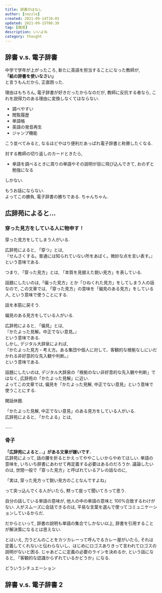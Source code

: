 ```yaml
---
title: 辞書のはなし
author: [nozzle]
created: 2021-09-14T10:03
updated: 2021-09-15T08:38
tag: [雑感]
description: いいよね
category: thought
---
```


## 辞書 v.s. 電子辞書

中学で学年が上がったころ, 新たに英語を担当することになった教師が,  
**「紙の辞書を使いなさい」**  
と言うもんだから, 正直困った.

理由はもちろん, 電子辞書が好きだったからなのだが, 教師に反抗する者なら, これを説得力のある理由に変換しなくてはならない.

- 調べやすい
- 閲覧履歴
- 単語帳
- 英語の発音再生
- ジャンプ機能

こう並べてみると, なるほどやはり便利だあっぱれ電子辞書と称賛したくなる.

対する教師の切り返しのカードときたら,

- 単語を調べるときに周りの単語やその説明が目に飛び込んできて, おのずと勉強になる

しかない.

もうお話にならない.  
よってこの勝負, 電子辞書の勝ちである. ちゃんちゃん.

## 広辞苑によると...

### 穿った見方をしている人に物申す！

穿った見方をしてしまう人がいる.

広辞苑によると, 「穿つ」とは,  
『せんさくする。普通には知られていない所をあばく。微妙な点を言い表す。』  
という意味である.

つまり, 「穿った見方」とは, 「本質を見据えた鋭い見方」を表している.

話題にしたいのは,「偏った見方」とか「ひねくれた見方」をしてしまう人の話なので, この文章では, 「穿った見方」の意味を「偏見のある見方」をしている人, という意味で使うことにする.

話を本筋に戻そう.

偏見のある見方をしている人がいる.

広辞苑によると, 「偏見」とは,  
『かたよった見解。中正でない意見。』  
という意味である.  
しかし, デジタル大辞泉によれば,  
『かたよった見方・考え方。ある集団や個人に対して、客観的な根拠なしにいだかれる非好意的な先入観や判断。』  
という意味である.

話題にしたいのは, デジタル大辞泉の「根拠のない非好意的な先入観や判断」ではなく, 広辞苑の「かたよった見解」に近い.  
よってこの文章では, 偏見を「かたよった見解, 中正でない意見」という意味で使うことにする.

閑話休題.

「かたよった見解, 中正でない意見」のある見方をしている人がいる.  
広辞苑によると, 「かたよる」とは,

......

### 骨子

**「広辞苑によると...」がある文章が嫌いです.**  
広辞苑によって, 話の腰を折るとかえってややこしいからやめてほしい.
単語の意味を, いちいち辞書にあわせて再定義する必要はあるのだろうか. 議論したいのは, 世間一般で「穿った見方」と呼ばれているアレの話なのに,

「実は, 穿った見方って鋭い見方のことなんですよね」

って突っ込んでくる人がいたら, 黙って座って聞いてろって思う.

自分の話している単語の意味が, 他人の中の単語の意味と 100%合致するわけがない. 人がスムーズに会話できるのは, 平易な言葉を選んで使ってコミュニケーションしているからだ.

だからといって, 辞書の説明も単語の集合でしかない以上, 辞書を引用することが解決策になるとは思えない.

とはいえ, 力うどんのことをカツカレーって呼んでるカレー屋がいたら, それは定義してくれないと伝わらないし、はじめにロゴスありきって言われてロゴスの説明がないと困る. じゃあどこに定義の必要のラインを決めるか, という話になると, 「客観的な認識からずれているかどうか」になる.

どういうシチュエーション

## 辞書 v.s. 電子辞書 2
